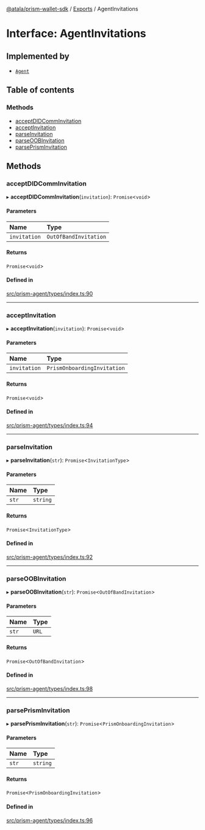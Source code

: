[@atala/prism-wallet-sdk](../README.md) / [Exports](../modules.md) / AgentInvitations

# Interface: AgentInvitations

## Implemented by

- [`Agent`](../classes/Agent.md)

## Table of contents

### Methods

- [acceptDIDCommInvitation](AgentInvitations.md#acceptdidcomminvitation)
- [acceptInvitation](AgentInvitations.md#acceptinvitation)
- [parseInvitation](AgentInvitations.md#parseinvitation)
- [parseOOBInvitation](AgentInvitations.md#parseoobinvitation)
- [parsePrismInvitation](AgentInvitations.md#parseprisminvitation)

## Methods

### acceptDIDCommInvitation

▸ **acceptDIDCommInvitation**(`invitation`): `Promise`\<`void`\>

#### Parameters

| Name | Type |
| :------ | :------ |
| `invitation` | `OutOfBandInvitation` |

#### Returns

`Promise`\<`void`\>

#### Defined in

[src/prism-agent/types/index.ts:90](https://github.com/input-output-hk/atala-prism-wallet-sdk-ts/blob/f8f2652/src/prism-agent/types/index.ts#L90)

___

### acceptInvitation

▸ **acceptInvitation**(`invitation`): `Promise`\<`void`\>

#### Parameters

| Name | Type |
| :------ | :------ |
| `invitation` | `PrismOnboardingInvitation` |

#### Returns

`Promise`\<`void`\>

#### Defined in

[src/prism-agent/types/index.ts:94](https://github.com/input-output-hk/atala-prism-wallet-sdk-ts/blob/f8f2652/src/prism-agent/types/index.ts#L94)

___

### parseInvitation

▸ **parseInvitation**(`str`): `Promise`\<`InvitationType`\>

#### Parameters

| Name | Type |
| :------ | :------ |
| `str` | `string` |

#### Returns

`Promise`\<`InvitationType`\>

#### Defined in

[src/prism-agent/types/index.ts:92](https://github.com/input-output-hk/atala-prism-wallet-sdk-ts/blob/f8f2652/src/prism-agent/types/index.ts#L92)

___

### parseOOBInvitation

▸ **parseOOBInvitation**(`str`): `Promise`\<`OutOfBandInvitation`\>

#### Parameters

| Name | Type |
| :------ | :------ |
| `str` | `URL` |

#### Returns

`Promise`\<`OutOfBandInvitation`\>

#### Defined in

[src/prism-agent/types/index.ts:98](https://github.com/input-output-hk/atala-prism-wallet-sdk-ts/blob/f8f2652/src/prism-agent/types/index.ts#L98)

___

### parsePrismInvitation

▸ **parsePrismInvitation**(`str`): `Promise`\<`PrismOnboardingInvitation`\>

#### Parameters

| Name | Type |
| :------ | :------ |
| `str` | `string` |

#### Returns

`Promise`\<`PrismOnboardingInvitation`\>

#### Defined in

[src/prism-agent/types/index.ts:96](https://github.com/input-output-hk/atala-prism-wallet-sdk-ts/blob/f8f2652/src/prism-agent/types/index.ts#L96)
